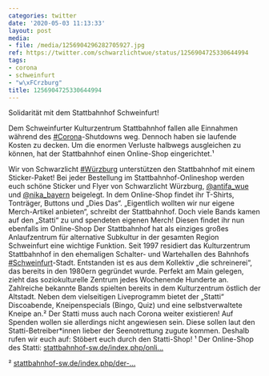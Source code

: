 ```yaml
---
categories: twitter
date: '2020-05-03 11:13:33'
layout: post
media:
- file: /media/1256904296282705927.jpg
ref: https://twitter.com/schwarzlichtwue/status/1256904725330644994
tags:
- corona
- schweinfurt
- "w\xFCrzburg"
title: 1256904725330644994
---
```

Solidarität mit dem Stattbahnhof Schweinfurt!



Dem Schweinfurter Kulturzentrum Stattbahnhof fallen alle Einnahmen während des [#Corona](/t/corona)-Shutdowns weg. Dennoch haben sie laufende Kosten zu decken. Um die enormen Verluste halbwegs ausgleichen zu können, hat der Stattbahnhof einen 
Online-Shop eingerichtet.¹ 

Wir von Schwarzlicht [#Würzburg](/t/würzburg) unterstützen den Stattbahnhof mit einem Sticker-Paket! Bei jeder Bestellung im Stattbahnhof-Onlineshop werden euch schöne Sticker und Flyer von Schwarzlicht Würzburg, [@antifa_wue](https://twitter.com/antifa_wue) und [@nika_bayern](https://twitter.com/nika_bayern) beigelegt.
In dem Online-Shop findet ihr T-Shirts, Tonträger, Buttons und „Dies Das“. „Eigentlich wollten wir nur eigene Merch-Artikel anbieten“, schreibt der Stattbahnhof. Doch viele Bands kamen auf den „Statti“ zu und spendeten eigenen Merch! Diesen findet ihr nun ebenfalls im Online-Shop
Der Stattbahnhof hat als einziges großes Anlaufzentrum für alternative Subkultur in der gesamten Region Schweinfurt eine wichtige Funktion. Seit 1997 residiert das Kulturzentrum Stattbahnhof in den ehemaligen Schalter- und Wartehallen des Bahnhofs [#Schweinfurt](/t/schweinfurt)-Stadt.
Entstanden ist es aus dem Kollektiv „die schreinerei“, das bereits in den 1980ern gegründet wurde. Perfekt am Main gelegen, zieht das soziokulturelle Zentrum jedes Wochenende Hunderte an.
Zahlreiche bekannte Bands spielten bereits in dem Kulturzentrum östlich der Altstadt. Neben dem vielseitigen Liveprogramm bietet der „Statti“ Discoabende, Kneipenspecials (Bingo, Quiz) und eine selbstverwaltete Kneipe an.²
Der Statti muss auch nach Corona weiter existieren! Auf Spenden wollen sie allerdings nicht angewiesen sein. Diese sollen laut den Statti-Betreiber\*innen lieber der Seenotrettung zugute kommen. Deshalb rufen wir euch auf: Stöbert euch durch den Statti-Shop!
¹ Der Online-Shop des Statti: [stattbahnhof-sw.de/index.php/onli…](https://www.stattbahnhof-sw.de/index.php/online-shop)



² [stattbahnhof-sw.de/index.php/der-…](https://www.stattbahnhof-sw.de/index.php/der-stattbahnhof)